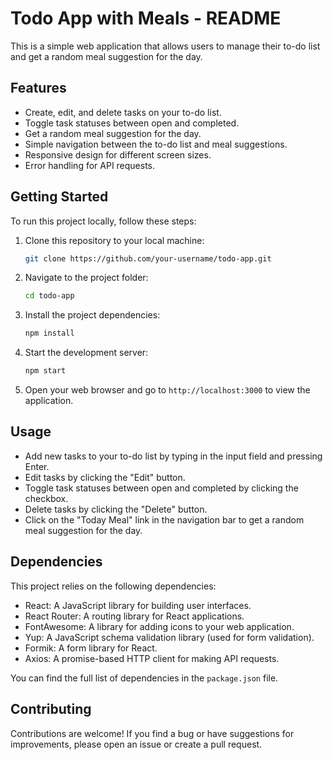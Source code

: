 
# Todo App with Meals - README

This is a simple web application that allows users to manage their to-do list and get a random meal suggestion for the day.

## Features

- Create, edit, and delete tasks on your to-do list.
- Toggle task statuses between open and completed.
- Get a random meal suggestion for the day.
- Simple navigation between the to-do list and meal suggestions.
- Responsive design for different screen sizes.
- Error handling for API requests.

## Getting Started

To run this project locally, follow these steps:

1. Clone this repository to your local machine:

   ```bash
   git clone https://github.com/your-username/todo-app.git
   ```

2. Navigate to the project folder:

   ```bash
   cd todo-app
   ```

3. Install the project dependencies:

   ```bash
   npm install
   ```

4. Start the development server:

   ```bash
   npm start
   ```

5. Open your web browser and go to `http://localhost:3000` to view the application.

## Usage

- Add new tasks to your to-do list by typing in the input field and pressing Enter.
- Edit tasks by clicking the "Edit" button.
- Toggle task statuses between open and completed by clicking the checkbox.
- Delete tasks by clicking the "Delete" button.
- Click on the "Today Meal" link in the navigation bar to get a random meal suggestion for the day.

## Dependencies

This project relies on the following dependencies:

- React: A JavaScript library for building user interfaces.
- React Router: A routing library for React applications.
- FontAwesome: A library for adding icons to your web application.
- Yup: A JavaScript schema validation library (used for form validation).
- Formik: A form library for React.
- Axios: A promise-based HTTP client for making API requests.

You can find the full list of dependencies in the `package.json` file.

## Contributing

Contributions are welcome! If you find a bug or have suggestions for improvements, please open an issue or create a pull request.
